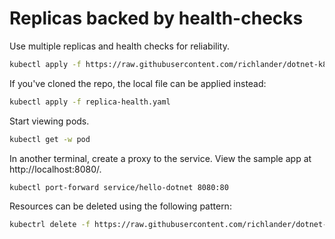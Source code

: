 # Replicas backed by health-checks

Use multiple replicas and health checks for reliability.

```bash
kubectl apply -f https://raw.githubusercontent.com/richlander/dotnet-k8s/main/replicas-and-health/replica-health.yaml
```

If you've cloned the repo, the local file can be applied instead:

```bash
kubectl apply -f replica-health.yaml
```

Start viewing pods.

```bash
kubectl get -w pod
```

In another terminal, create a proxy to the service. View the sample app at http://localhost:8080/.

```bash
kubectl port-forward service/hello-dotnet 8080:80
```

Resources can be deleted using the following pattern:

```bash
kubectrl delete -f https://raw.githubusercontent.com/richlander/dotnet-k8s/main/replicas-and-health/replica-health.yaml
```
